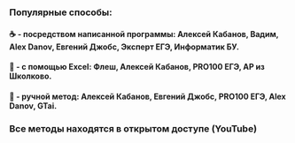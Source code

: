 ### Популярные способы:

#### ☕  - посредством написанной программы: Алексей Кабанов, Вадим, Alex Danov, Евгений Джобс, Эксперт ЕГЭ, Информатик БУ.

#### 🍫   -  с помощью Excel: Флеш, Алексей Кабанов, PRO100 ЕГЭ, АР из Школково.

#### 💪 -  ручной метод: Алексей Кабанов, Евгений Джобс, PRO100 ЕГЭ, Alex Danov, GTai.


### Все методы находятся в открытом доступе (YouTube)
